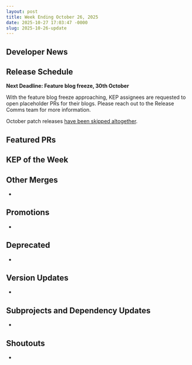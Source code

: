 ```yaml
---
layout: post
title: Week Ending October 26, 2025
date: 2025-10-27 17:03:47 -0000
slug: 2025-10-26-update
---
```


## Developer News


## Release Schedule

**Next Deadline: Feature blog freeze, 30th October**

With the feature blog freeze approaching, KEP assignees are requested to open placeholder PRs for their blogs. Please reach out to the Release Comms team for more information.

October patch releases [have been skipped altogether](https://groups.google.com/a/kubernetes.io/g/dev/c/g6TibFkr80U).

## Featured PRs


## KEP of the Week


## Other Merges

*

## Promotions

*

## Deprecated

*

## Version Updates

*

## Subprojects and Dependency Updates

*

## Shoutouts

* 